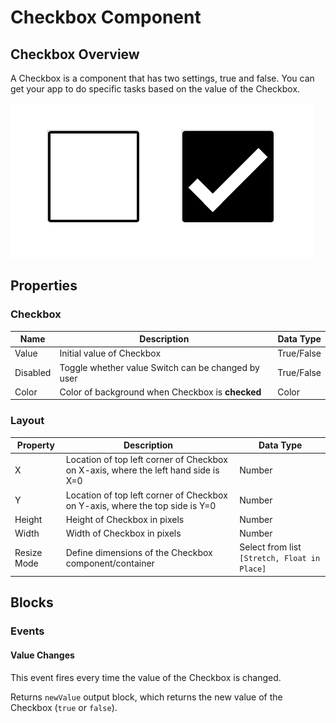 # Checkbox Component

## Checkbox Overview​ <a href="#switch-overview" id="switch-overview"></a>

A Checkbox is a component that has two settings, true and false. You can get your app to do specific tasks based on the value of the Checkbox.

![Examples of uncheck and checked Checkboxes](<../../../.gitbook/assets/Screen Shot 2022-05-04 at 10.56.57 AM.png>)

## Properties <a href="#getting-started" id="getting-started"></a>

### Checkbox

| Name     | Description                                        | Data Type  |
| -------- | -------------------------------------------------- | ---------- |
| Value    | Initial value of Checkbox                          | True/False |
| Disabled | Toggle whether value Switch can be changed by user | True/False |
| Color    | Color of background when Checkbox is **checked**   | Color      |

### Layout

| Property    | Description                                                                        | Data Type                                    |
| ----------- | ---------------------------------------------------------------------------------- | -------------------------------------------- |
| X           | Location of top left corner of Checkbox on X-axis, where the left hand side is X=0 | Number                                       |
| Y           | Location of top left corner of Checkbox on Y-axis, where the top side is Y=0       | Number                                       |
| Height      | Height of Checkbox in pixels                                                       | Number                                       |
| Width       | Width of Checkbox in pixels                                                        | Number                                       |
| Resize Mode | Define dimensions of the Checkbox component/container                              | Select from list `[Stretch, Float in Place]` |

## Blocks <a href="#events" id="events"></a>

### Events&#x20;

#### Value Changes

This event fires every time the value of the Checkbox is changed.

Returns `newValue` output block, which returns the new value of the Checkbox (`true` or `false`).

